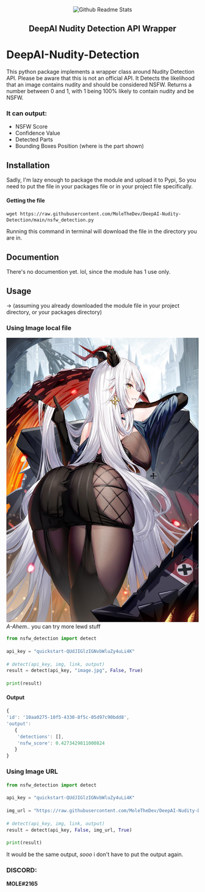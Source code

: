 <p align="center">
 <img width="100px" src="https://icon-library.com/images/moon-icon-png/moon-icon-png-4.jpg" align="center" alt="Github Readme Stats" />
 <h2 align="center">DeepAI Nudity Detection API Wrapper</h2>
</p>

# DeepAI-Nudity-Detection
<p>
This python package implements a wrapper class around Nudity Detection API. Please be aware that this is not an official API.
It Detects the likelihood that an image contains nudity and should be considered NSFW. Returns a number between 0 and 1, with 1 being 100% likely to contain nudity and be NSFW.
<br>

### It can output:
* NSFW Score
* Confidence Value
* Detected Parts
* Bounding Boxes Position (where is the part shown)
</p>

## Installation
Sadly, I'm lazy enough to package the module and upload it to Pypi,
So you need to put the file in your packages file or in your project file specifically.<br>
#### Getting the file
```
wget https://raw.githubusercontent.com/MoleTheDev/DeepAI-Nudity-Detection/main/nsfw_detection.py
```
Running this command in terminal will download the file in the directory you are in.

## Documention
There's no documention yet. lol, since the module has 1 use only.

## Usage
-> (assuming you already downloaded the module file in your project directory, or your packages directory)
### Using Image local file
<img src="image.jpg"><br>
*A-Ahem..* you can try more lewd stuff

```py
from nsfw_detection import detect

api_key = "quickstart-QUdJIGlzIGNvbWluZy4uLi4K"

# detect(api_key, img, link, output)
result = detect(api_key, "image.jpg", False, True)

print(result)
```
#### Output
```javascript
{
'id': '10aa0275-10f5-4330-8f5c-05d97c90bdd8',
'output': 
   {
    'detections': [], 
    'nsfw_score': 0.4273429811000824
   }
}

```
### Using Image URL
```py
from nsfw_detection import detect

api_key = "quickstart-QUdJIGlzIGNvbWluZy4uLi4K"

img_url = "https://raw.githubusercontent.com/MoleTheDev/DeepAI-Nudity-Detection/main/image.jpg"

# detect(api_key, img, link, output)
result = detect(api_key, False, img_url, True)

print(result)
```
It would be the same output, *sooo* i don't have to put the output again.

### DISCORD:
**MOLE#2165**
